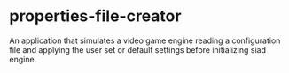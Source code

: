 # properties-file-creator
An application that simulates a video game engine reading a configuration file and applying the user set or default settings before initializing siad engine.
